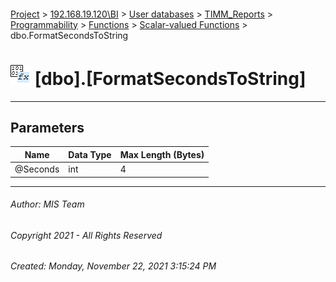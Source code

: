 #### 

[Project](../../../../../../index.md) > [192.168.19.120\\BI](../../../../../index.md) > [User databases](../../../../index.md) > [TIMM_Reports](../../../index.md) > [Programmability](../../index.md) > [Functions](../index.md) > [Scalar-valued Functions](Scalar-valued_Functions.md) > dbo.FormatSecondsToString

# ![Scalar-valued Functions](../../../../../../Images/Function_Scalar32.png) [dbo].[FormatSecondsToString]

---

## <a name="#parameters"></a>Parameters

| Name | Data Type | Max Length (Bytes) |
|---|---|---|
| @Seconds | int | 4 |


---

###### Author:  MIS Team

###### Copyright 2021 - All Rights Reserved

###### Created: Monday, November 22, 2021 3:15:24 PM

